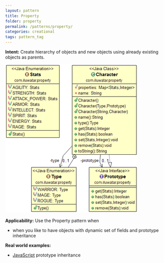 ```yaml
---
layout: pattern
title: Property
folder: property
permalink: /patterns/property/
categories: creational
tags: pattern_tag
---
```


**Intent:** Create hierarchy of objects and new objects using already existing
objects as parents.

![alt text](./etc/property.png "Property")

**Applicability:** Use the Property pattern when

* when you like to have objects with dynamic set of fields and prototype inheritance

**Real world examples:**

* [JavaScript](https://developer.mozilla.org/en-US/docs/Web/JavaScript/Inheritance_and_the_prototype_chain) prototype inheritance
